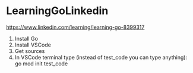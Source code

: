 # LearningGoLinkedin

https://www.linkedin.com/learning/learning-go-8399317

1. Install Go
2. Install VSCode
3. Get sources
4. In VSCode terminal type (instead of test_code you can type anything): go mod init test_code
